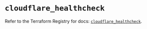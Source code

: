 # `cloudflare_healthcheck`

Refer to the Terraform Registry for docs: [`cloudflare_healthcheck`](https://registry.terraform.io/providers/cloudflare/cloudflare/4.40.0/docs/resources/healthcheck).
